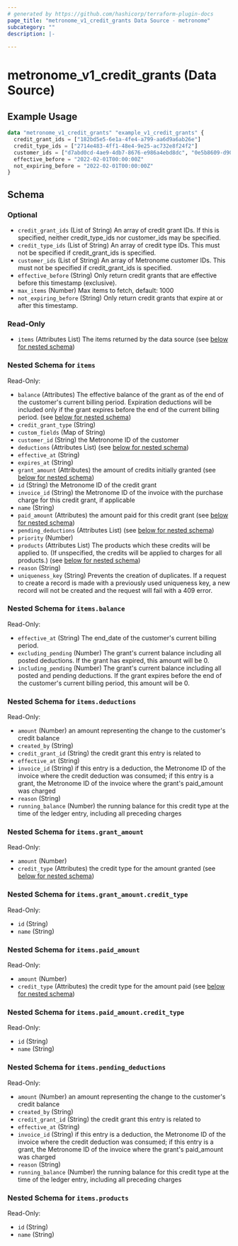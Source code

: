 ```yaml
---
# generated by https://github.com/hashicorp/terraform-plugin-docs
page_title: "metronome_v1_credit_grants Data Source - metronome"
subcategory: ""
description: |-
  
---
```


# metronome_v1_credit_grants (Data Source)



## Example Usage

```terraform
data "metronome_v1_credit_grants" "example_v1_credit_grants" {
  credit_grant_ids = ["182bd5e5-6e1a-4fe4-a799-aa6d9a6ab26e"]
  credit_type_ids = ["2714e483-4ff1-48e4-9e25-ac732e8f24f2"]
  customer_ids = ["d7abd0cd-4ae9-4db7-8676-e986a4ebd8dc", "0e5b8609-d901-4992-b394-c3c2e3f37b1c"]
  effective_before = "2022-02-01T00:00:00Z"
  not_expiring_before = "2022-02-01T00:00:00Z"
}
```

<!-- schema generated by tfplugindocs -->
## Schema

### Optional

- `credit_grant_ids` (List of String) An array of credit grant IDs. If this is specified, neither credit_type_ids nor customer_ids may be specified.
- `credit_type_ids` (List of String) An array of credit type IDs. This must not be specified if credit_grant_ids is specified.
- `customer_ids` (List of String) An array of Metronome customer IDs. This must not be specified if credit_grant_ids is specified.
- `effective_before` (String) Only return credit grants that are effective before this timestamp (exclusive).
- `max_items` (Number) Max items to fetch, default: 1000
- `not_expiring_before` (String) Only return credit grants that expire at or after this timestamp.

### Read-Only

- `items` (Attributes List) The items returned by the data source (see [below for nested schema](#nestedatt--items))

<a id="nestedatt--items"></a>
### Nested Schema for `items`

Read-Only:

- `balance` (Attributes) The effective balance of the grant as of the end of the customer's current billing period. Expiration deductions will be included only if the grant expires before the end of the current billing period. (see [below for nested schema](#nestedatt--items--balance))
- `credit_grant_type` (String)
- `custom_fields` (Map of String)
- `customer_id` (String) the Metronome ID of the customer
- `deductions` (Attributes List) (see [below for nested schema](#nestedatt--items--deductions))
- `effective_at` (String)
- `expires_at` (String)
- `grant_amount` (Attributes) the amount of credits initially granted (see [below for nested schema](#nestedatt--items--grant_amount))
- `id` (String) the Metronome ID of the credit grant
- `invoice_id` (String) the Metronome ID of the invoice with the purchase charge for this credit grant, if applicable
- `name` (String)
- `paid_amount` (Attributes) the amount paid for this credit grant (see [below for nested schema](#nestedatt--items--paid_amount))
- `pending_deductions` (Attributes List) (see [below for nested schema](#nestedatt--items--pending_deductions))
- `priority` (Number)
- `products` (Attributes List) The products which these credits will be applied to. (If unspecified, the credits will be applied to charges for all products.) (see [below for nested schema](#nestedatt--items--products))
- `reason` (String)
- `uniqueness_key` (String) Prevents the creation of duplicates. If a request to create a record is made with a previously used uniqueness key, a new record will not be created and the request will fail with a 409 error.

<a id="nestedatt--items--balance"></a>
### Nested Schema for `items.balance`

Read-Only:

- `effective_at` (String) The end_date of the customer's current billing period.
- `excluding_pending` (Number) The grant's current balance including all posted deductions. If the grant has expired, this amount will be 0.
- `including_pending` (Number) The grant's current balance including all posted and pending deductions. If the grant expires before the end of the customer's current billing period, this amount will be 0.


<a id="nestedatt--items--deductions"></a>
### Nested Schema for `items.deductions`

Read-Only:

- `amount` (Number) an amount representing the change to the customer's credit balance
- `created_by` (String)
- `credit_grant_id` (String) the credit grant this entry is related to
- `effective_at` (String)
- `invoice_id` (String) if this entry is a deduction, the Metronome ID of the invoice where the credit deduction was consumed; if this entry is a grant, the Metronome ID of the invoice where the grant's paid_amount was charged
- `reason` (String)
- `running_balance` (Number) the running balance for this credit type at the time of the ledger entry, including all preceding charges


<a id="nestedatt--items--grant_amount"></a>
### Nested Schema for `items.grant_amount`

Read-Only:

- `amount` (Number)
- `credit_type` (Attributes) the credit type for the amount granted (see [below for nested schema](#nestedatt--items--grant_amount--credit_type))

<a id="nestedatt--items--grant_amount--credit_type"></a>
### Nested Schema for `items.grant_amount.credit_type`

Read-Only:

- `id` (String)
- `name` (String)



<a id="nestedatt--items--paid_amount"></a>
### Nested Schema for `items.paid_amount`

Read-Only:

- `amount` (Number)
- `credit_type` (Attributes) the credit type for the amount paid (see [below for nested schema](#nestedatt--items--paid_amount--credit_type))

<a id="nestedatt--items--paid_amount--credit_type"></a>
### Nested Schema for `items.paid_amount.credit_type`

Read-Only:

- `id` (String)
- `name` (String)



<a id="nestedatt--items--pending_deductions"></a>
### Nested Schema for `items.pending_deductions`

Read-Only:

- `amount` (Number) an amount representing the change to the customer's credit balance
- `created_by` (String)
- `credit_grant_id` (String) the credit grant this entry is related to
- `effective_at` (String)
- `invoice_id` (String) if this entry is a deduction, the Metronome ID of the invoice where the credit deduction was consumed; if this entry is a grant, the Metronome ID of the invoice where the grant's paid_amount was charged
- `reason` (String)
- `running_balance` (Number) the running balance for this credit type at the time of the ledger entry, including all preceding charges


<a id="nestedatt--items--products"></a>
### Nested Schema for `items.products`

Read-Only:

- `id` (String)
- `name` (String)

